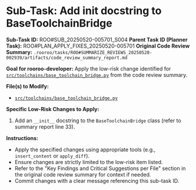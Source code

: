 # Sub-Task: Add __init__ docstring to BaseToolchainBridge

**Sub-Task ID:** ROO#SUB_20250520-005701_S004
**Parent Task ID (Planner Task):** ROO#PLAN_APPLY_FIXES_20250520-005701
**Original Code Review Summary:** `.rooroo/tasks/ROO#SUMMARIZE_REVIEWS_20250520-002939/artifacts/code_review_summary_report.md`

**Goal for rooroo-developer:**
Apply the low-risk change identified for [`src/toolchains/base_toolchain_bridge.py`](src/toolchains/base_toolchain_bridge.py) from the code review summary.

**File(s) to Modify:**
*   [`src/toolchains/base_toolchain_bridge.py`](src/toolchains/base_toolchain_bridge.py)

**Specific Low-Risk Changes to Apply:**
1.  Add an `__init__` docstring to the `BaseToolchainBridge` class (refer to summary report line 33).

**Instructions:**
*   Apply the specified changes using appropriate tools (e.g., `insert_content` or `apply_diff`).
*   Ensure changes are strictly limited to the low-risk item listed.
*   Refer to the "Key Findings and Critical Suggestions per File" section in the original code review summary for context if needed.
*   Commit changes with a clear message referencing this sub-task ID.